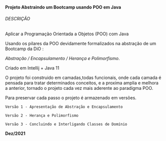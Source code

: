 **Projeto Abstraindo um Bootcamp usando POO em Java** 

###### DESCRIÇÃO

Aplicar  a Programação Orientada a Objetos (POO) com Java 

Usando  os pilares da POO devidamente formalizados na abstração de um Bootcamp da DiO  : 

*Abstração / Encapsulamento / Herança e Polimorfismo*. 

Criado em Intellij + Java 11 

O projeto foi construido em camadas,todas funcionais,  onde cada camada é pensada para tratar determinados conceitos, e a proxima amplia e melhora a anterior, tornado o projeto cada vez mais aderente ao paradigma POO.

Para preservar cada passo o projeto é armazenado em versões. 

`Versão 1 - Apresentação de Abstração e Encapsulamento`  

`Versão 2 - Herança e Polimorfismo` 

`Versão 3 - Concluindo e Interligando Classes de Domínio`



**Dez/2021**

